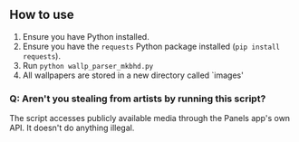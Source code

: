 ## How to use

1. Ensure you have Python installed.
2. Ensure you have the `requests` Python package installed (`pip install requests`).
3. Run `python wallp_parser_mkbhd.py`
5. All wallpapers are stored in a new directory called `images'

### Q: Aren't you stealing from artists by running this script?

The script accesses publicly available media through the Panels app's own API. It doesn't do anything illegal.
